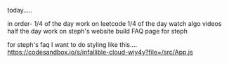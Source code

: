 today.....

in order-
1/4 of the day work on leetcode
1/4 of the day watch algo videos
half the day work on steph's website
build FAQ page for steph

for steph's faq I want to do styling like this....
https://codesandbox.io/s/infallible-cloud-wiy4y?file=/src/App.js
